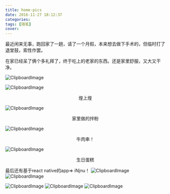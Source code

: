 ```yaml
---
title: home-pics
date: 2016-11-27 18:12:37
categories:
tags: [随笔]
cover:
---
```


最近闲来无事，跑回家了一趟，请了一个月假，本来想去做下手术的，但临时打了退堂鼓，索性作罢。

在家已经呆了俩个多礼拜了，终于吃上的老家的东西。还是家里舒服，又大又干净。


![ClipboardImage](/upload/1480241877284.png)

![ClipboardImage](/upload/1480241904294.png)
<center>煌上煌</center>

![ClipboardImage](/upload/1480241945952.png)
<center>家里做的拌粉</center>

![ClipboardImage](/upload/1480241979423.png)
<center>牛肉串！</center>

![ClipboardImage](/upload/1480242012883.png)
<center>生日蛋糕</center>

最后还有基于react native的app=> iNjnu！
![ClipboardImage](/upload/1480242036910.png)
![ClipboardImage](/upload/1480242049359.png)

![ClipboardImage](/upload/1480242111422.png)
![ClipboardImage](/upload/1480242118446.png)
![ClipboardImage](/upload/1480242123677.png)